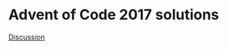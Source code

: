 # Advent of Code 2017 solutions

[Discussion](http://gerikson.com/blog/comp/Advent-of-Code-2017.html)

